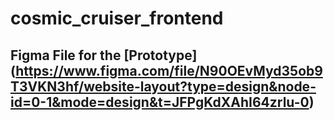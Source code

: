 # cosmic_cruiser_frontend

## Figma File for the [Prototype] (https://www.figma.com/file/N90OEvMyd35ob9T3VKN3hf/website-layout?type=design&node-id=0-1&mode=design&t=JFPgKdXAhI64zrlu-0)
